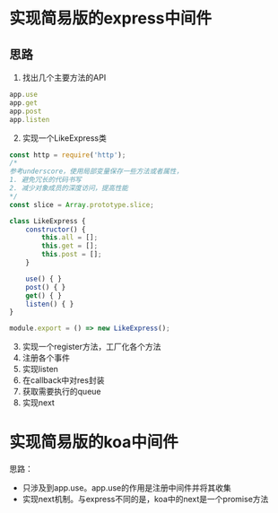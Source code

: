 # 实现简易版的express中间件

## 思路

1. 找出几个主要方法的API
```js
app.use
app.get
app.post
app.listen
```
2. 实现一个LikeExpress类
```js
const http = require('http');
/*
参考underscore，使用局部变量保存一些方法或者属性，
1. 避免冗长的代码书写
2. 减少对象成员的深度访问，提高性能
*/
const slice = Array.prototype.slice;

class LikeExpress {
    constructor() {
        this.all = [];
        this.get = [];
        this.post = [];
    }

    use() { }
    post() { }
    get() { }
    listen() { }
}

module.export = () => new LikeExpress();
```
3. 实现一个register方法，工厂化各个方法
4. 注册各个事件
5. 实现listen
6. 在callback中对res封装
7. 获取需要执行的queue
8. 实现next


# 实现简易版的koa中间件
思路：
- 只涉及到app.use。app.use的作用是注册中间件并将其收集
- 实现next机制。与express不同的是，koa中的next是一个promise方法